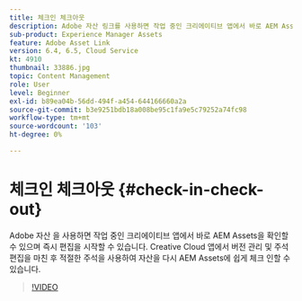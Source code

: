 ```yaml
---
title: 체크인 체크아웃
description: Adobe 자산 링크를 사용하면 작업 중인 크리에이티브 앱에서 바로 AEM Assets을 확인할 수 있으며 즉시 편집을 시작할 수 있습니다. Creative Cloud 앱에서 버전 관리 및 주석 편집을 마친 후 적절한 주석을 사용하여 자산을 다시 AEM Assets에 쉽게 체크 인할 수 있습니다.
sub-product: Experience Manager Assets
feature: Adobe Asset Link
version: 6.4, 6.5, Cloud Service
kt: 4910
thumbnail: 33886.jpg
topic: Content Management
role: User
level: Beginner
exl-id: b89ea04b-56dd-494f-a454-644166660a2a
source-git-commit: b3e9251bdb18a008be95c1fa9e5c79252a74fc98
workflow-type: tm+mt
source-wordcount: '103'
ht-degree: 0%

---
```


# 체크인 체크아웃 {#check-in-check-out}

Adobe 자산 을 사용하면 작업 중인 크리에이티브 앱에서 바로 AEM Assets을 확인할 수 있으며 즉시 편집을 시작할 수 있습니다. Creative Cloud 앱에서 버전 관리 및 주석 편집을 마친 후 적절한 주석을 사용하여 자산을 다시 AEM Assets에 쉽게 체크 인할 수 있습니다.

>[!VIDEO](https://video.tv.adobe.com/v/33886?quality=12&learn=on)
